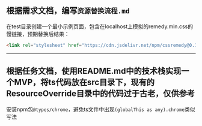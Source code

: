 根据需求文档，编写`资源替换流程.md`
---
在test目录创建一个最小示例页面，包含在localhost上模拟的remedy.min.css的慢链接，预期替换后结果：
```html
<link rel="stylesheet" href="https://cdn.jsdelivr.net/npm/cssremedy@0.1.0-beta.2/css/remedy.min.css" integrity="sha256-Dw1XyODgJ9BsZZHV8/XIpkI3Bl+hcUxKsd8/JPh7zeU=" crossorigin="anonymous">
```
---
根据任务文档，使用README.md中的技术栈实现一个MVP，将ts代码放在src目录下，现有的ResourceOverride目录中的代码过于古老，仅供参考
---
安装npm包`@types/chrome`，避免ts文件中出现`(globalThis as any).chrome`类似写法